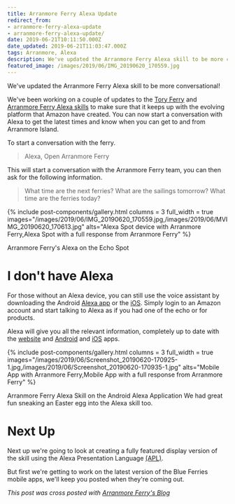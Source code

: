```yaml
---
title: Arranmore Ferry Alexa Update
redirect_from: 
- arranmore-ferry-alexa-update
- arranmore-ferry-alexa-update/
date: 2019-06-21T10:11:50.000Z
date_updated: 2019-06-21T11:03:47.000Z
tags: Arranmore, Alexa
description: We've updated the Arranmore Ferry Alexa skill to be more conversational! Check out how to access the new features!
featured_image: /images/2019/06/IMG_20190620_170559.jpg
---
```


We've updated the Arranmore Ferry Alexa skill to be more conversational!

We've been working on a couple of updates to the [Tory Ferry](https://toryferry.com) and [Arranmore Ferry Alexa skills](https://arranmorefastferry.com/alexa) to make sure that it keeps up with the evolving platform that Amazon have created. You can now start a conversation with Alexa to get the latest times and know when you can get to and from Arranmore Island.

To start a conversation with the ferry.

> Alexa, Open Arranmore Ferry

This will start a conversation with the Arranmore Ferry team, you can then ask for the following information.

> What time are the next ferries?
> What are the sailings tomorrow?
> What time are the ferries today?

{% include post-components/gallery.html
	columns = 3
	full_width = true
	images="/images/2019/06/IMG_20190620_170559.jpg,/images/2019/06/MVIMG_20190620_170613.jpg"
	alts="Alexa Spot device with Arranmore Ferry,Alexa Spot with a full response from Arranmore Ferry"
%}

Arranmore Ferry's Alexa on the Echo Spot

# I don't have Alexa

For those without an Alexa device, you can still use the voice assistant by downloading the Android [Alexa app](https://play.google.com/store/apps/details?id=com.amazon.dee.app&amp;hl=en) or the [iOS](https://apps.apple.com/gb/app/amazon-alexa/id944011620).
Simply login to an Amazon account and start talking to Alexa as if you had one of the echo or for products.

Alexa will give you all the relevant information, completely up to date with the [website](https://arranmorefastferry.com) and [Android](https://play.google.com/store/apps/details?id=com.matloughnane.arranmoreff&amp;hl=en_GB) and [iOS](https://apps.apple.com/app/arranmore-ferry/id964609530) apps.

{% include post-components/gallery.html
	columns = 3
	full_width = true
	images="/images/2019/06/Screenshot_20190620-170925-1.jpg,/images/2019/06/Screenshot_20190620-170935-1.jpg"
	alts="Mobile App with Arranmore Ferry,Mobile App with a full response from Arranmore Ferry"
%}

Arranmore Ferry Alexa Skill on the Android Alexa Application
We had great fun sneaking an Easter egg into the Alexa skill too.

# Next Up

Next up we're going to look at creating a fully featured display version of the skill using the Alexa Presentation Language [(APL)](https://developer.amazon.com/docs/alexa-presentation-language/apl-overview.html).

But first we're getting to work on the latest version of the Blue Ferries mobile apps, we'll keep you posted when they're coming out.

*This post was cross posted with [Arranmore Ferry's Blog](https://arranmorefastferry.com/blog/arranmore-ferry-alexa-update/)*
